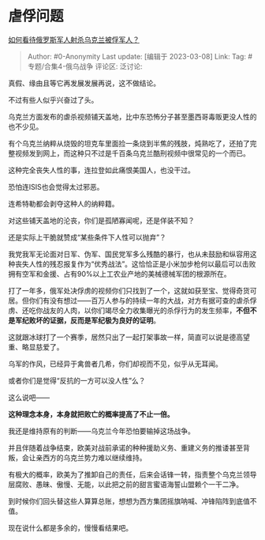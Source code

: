 # 虐俘问题
[如何看待俄罗斯军人射杀乌克兰被俘军人？](https://www.zhihu.com/question/588010890/answer/2926221973)

> Author: #0-Anonymity
> Last update: [编辑于 2023-03-08]
> Link:
> Tag: #专题/合集4-俄乌战争
> 评论区:
> 泛讨论:  

真假、缘由且等它再发展发展再说，这不做结论。

不过有些人似乎兴奋过了头。

乌克兰方面发布的虐杀视频铺天盖地，比中东恐怖分子甚至墨西哥毒贩更没人性的也不少见。

有个乌克兰纳粹从烧毁的坦克车里面捡一条烧到半焦的残肢，炖熟吃了，还拍了完整视频发到网上，而这种只不过是千百条乌克兰酷刑视频中很常见的一个而已。

这种完全丧失人性的事，连拉登如此痛恨美国人，也没干过。

恐怕连ISIS也会觉得太过邪恶。

连希特勒都会剥夺这种人的纳粹籍。

对这些铺天盖地的沦丧，你们是孤陋寡闻呢，还是佯装不知？

还是实际上干脆就赞成“某些条件下人性可以抛弃”？

我党我军无论面对日军、伪军、国民党军多么残酷的暴行，也从未鼓励和纵容用这种丧失人性的残忍报复作为“优秀战法”。这恰恰正是小米加步枪何以最后可以击败拥有空军和金援、占有90%以上工农业产地的美械德械军团的根源所在。

打了一年多，俄军处决俘虏的视频你们只找到了一个，这就如获至宝、觉得奇货可居。但你们有没有想过——百万人参与的持续一年的大战，对方有据可查的虐杀俘虏、还吃你战友的人肉，以你们竭尽全力收集曝光的杀俘行为的发生频率，**不但不是军纪败坏的证据，反而是军纪极为良好的证明**。

这就跟冰球打了一个赛季，居然只出了一起打架事故一样，简直可以说是德高望重、略显慈爱了。

乌军的作风，已经异于禽兽者几希，你们却视而不见，似乎从无耳闻。

或者你们是觉得“反抗的一方可以没人性”么？

这么说吧——

**这种理念本身，本身就把败亡的概率提高了不止一倍。**

我还是维持原有的判断——乌克兰今年恐怕要输掉这场战争。

并且伴随着战争结束，欧美对战前承诺的种种援助义务、重建义务的推诿甚至背叛，会让亲西方的乌克兰势力难以继续维持。

有极大的概率，欧美为了推卸自己的责任，后来会话锋一转，指责整个乌克兰领导层腐败、愚昧、傲慢、无能，以此把之前的甜言蜜语海誓山盟赖个一干二净。

到时候你们回头替这些人算算总账，想想为西方集团摇旗呐喊、冲锋陷阵到底值不值。

现在说什么都是多余的，慢慢看结果吧。
